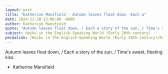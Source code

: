 ```yaml
---
layout: post
title: "Katherine Mansfield - Autumn leaves float down  Each a"
date: 2024-12-28 12:00:00 -0000
author: Katherine Mansfield
quote: "Autumn leaves float down, / Each a story of the sun, / Time's sweet, fleeting kiss."
subject: Haiku in the English-Speaking World (Early 20th century)
permalink: /Haiku in the English-Speaking World (Early 20th century)/Katherine Mansfield/Katherine Mansfield - Autumn leaves float down  Each a
---
```


Autumn leaves float down, / Each a story of the sun, / Time's sweet, fleeting kiss.

- Katherine Mansfield
